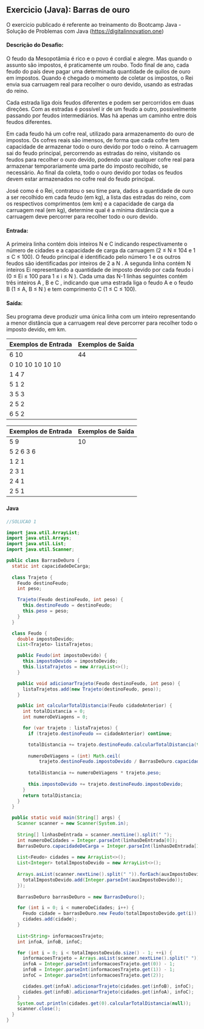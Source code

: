 ## Exercicio (Java): Barras de ouro

O exercicio publicado é referente ao treinamento do Bootcamp Java - Solução de Problemas com Java 
(https://digitalinnovation.one)


#### Descrição do Desafio:

O feudo da Mesopotâmia é rico e o povo é cordial e alegre. Mas quando o assunto são impostos, é praticamente um roubo. Todo final de ano, cada feudo do país deve pagar uma determinada quantidade de quilos de ouro em impostos. Quando é chegado o momento de coletar os impostos, o Rei envia sua carruagem real para recolher o ouro devido, usando as estradas do reino.

Cada estrada liga dois feudos diferentes e podem ser percorridos em duas direções. Com as estradas é possível ir de um feudo a outro, possivelmente passando por feudos intermediários. Mas há apenas um caminho entre dois feudos diferentes.

Em cada feudo há um cofre real, utilizado para armazenamento do ouro de impostos. Os cofres reais são imensos, de forma que cada cofre tem capacidade de armazenar todo o ouro devido por todo o reino. A carruagem sai do feudo principal, percorrendo as estradas do reino, visitando os feudos para recolher o ouro devido, podendo usar qualquer cofre real para armazenar temporariamente uma parte do imposto recolhido, se necessário. Ao final da coleta, todo o ouro devido por todas os feudos devem estar armazenados no cofre real do feudo principal.

José como é o Rei, contratou o seu time para, dados a quantidade de ouro a ser recolhido em cada feudo (em kg), a lista das estradas do reino, com os respectivos comprimentos (em km) e a capacidade de carga da carruagem real (em kg), determine qual é a mínima distância que a carruagem deve percorrer para recolher todo o ouro devido.

#### Entrada: 

A primeira linha contém dois inteiros N e C indicando respectivamente o número de cidades e a capacidade de carga da carruagem (2 ≤ N ≤ 104 e 1 ≤ C ≤ 100). O feudo principal é identificado pelo número 1 e os outros feudos são identificadas por inteiros de 2 a N . A segunda linha contém N inteiros Ei representando a quantidade de imposto devido por cada feudo i (0 ≤ Ei ≤ 100 para 1 ≤ i ≤ N ). Cada uma das N-1 linhas seguintes contém três inteiros A , B e C , indicando que uma estrada liga o feudo A e o feudo B (1 ≤ A, B ≤ N ) e tem comprimento C (1 ≤ C ≤ 100).

#### Saída: 

Seu programa deve produzir uma única linha com um inteiro representando a menor distância que a carruagem real deve percorrer para recolher todo o imposto devido, em km.

Exemplos de Entrada  | Exemplos de Saída
------------- | -------------
6 10 | 44
0 10 10 10 10 10 |
1 4 7 |
5 1 2 |
3 5 3 |
2 5 2 |
6 5 2 |

Exemplos de Entrada  | Exemplos de Saída
------------- | -------------
5 9 | 10
5 2 6 3 6 |
1 2 1 |
2 3 1 |
2 4 1 |
2 5 1 |


#### Java　

```java
//SOLUCAO 1

import java.util.ArrayList;
import java.util.Arrays;
import java.util.List;
import java.util.Scanner;

public class BarrasDeOuro {
  static int capacidadeDeCarga;
  
  class Trajeto {
    Feudo destinoFeudo;
    int peso;

    Trajeto(Feudo destinoFeudo, int peso) {
      this.destinoFeudo = destinoFeudo;
      this.peso = peso;
    }
  }

  class Feudo {
    double impostoDevido;
    List<Trajeto> listaTrajetos;

    public Feudo(int impostoDevido) {
      this.impostoDevido = impostoDevido;
      this.listaTrajetos = new ArrayList<>();
    }

    public void adicionarTrajeto(Feudo destinoFeudo, int peso) {
      listaTrajetos.add(new Trajeto(destinoFeudo, peso));
    }

    public int calcularTotalDistancia(Feudo cidadeAnterior) {
      int totalDistancia = 0;
      int numeroDeViagens = 0;

      for (var trajeto : listaTrajetos) {
        if (trajeto.destinoFeudo == cidadeAnterior) continue;

        totalDistancia += trajeto.destinoFeudo.calcularTotalDistancia(this);
        
        numeroDeViagens = (int) Math.ceil(
            trajeto.destinoFeudo.impostoDevido / BarrasDeOuro.capacidadeDeCarga) * 2;
        
        totalDistancia += numeroDeViagens * trajeto.peso;
        
        this.impostoDevido += trajeto.destinoFeudo.impostoDevido;
      }
      return totalDistancia;
    }
  }

  public static void main(String[] args) {
    Scanner scanner = new Scanner(System.in);
    
    String[] linhasDeEntrada = scanner.nextLine().split(" ");
    int numeroDeCidades = Integer.parseInt(linhasDeEntrada[0]);
    BarrasDeOuro.capacidadeDeCarga = Integer.parseInt(linhasDeEntrada[1]);
    
    List<Feudo> cidades = new ArrayList<>();
    List<Integer> totalImpostoDevido = new ArrayList<>();
    
    Arrays.asList(scanner.nextLine().split(" ")).forEach(auxImpostoDevido -> {
      totalImpostoDevido.add(Integer.parseInt(auxImpostoDevido));
    });
    
    BarrasDeOuro barrasDeOuro = new BarrasDeOuro();

    for (int i = 0; i < numeroDeCidades; i++) {
      Feudo cidade = barrasDeOuro.new Feudo(totalImpostoDevido.get(i));
      cidades.add(cidade);
    }
    
    List<String> informacoesTrajeto;
    int infoA, infoB, infoC;

    for (int i = 0; i < totalImpostoDevido.size() - 1; ++i) {
      informacoesTrajeto = Arrays.asList(scanner.nextLine().split(" "));
      infoA = Integer.parseInt(informacoesTrajeto.get(0)) - 1;
      infoB = Integer.parseInt(informacoesTrajeto.get(1)) - 1;
      infoC = Integer.parseInt(informacoesTrajeto.get(2));

      cidades.get(infoA).adicionarTrajeto(cidades.get(infoB), infoC);
      cidades.get(infoB).adicionarTrajeto(cidades.get(infoA), infoC);
    }
    System.out.println(cidades.get(0).calcularTotalDistancia(null));
    scanner.close();
  }
}
```

